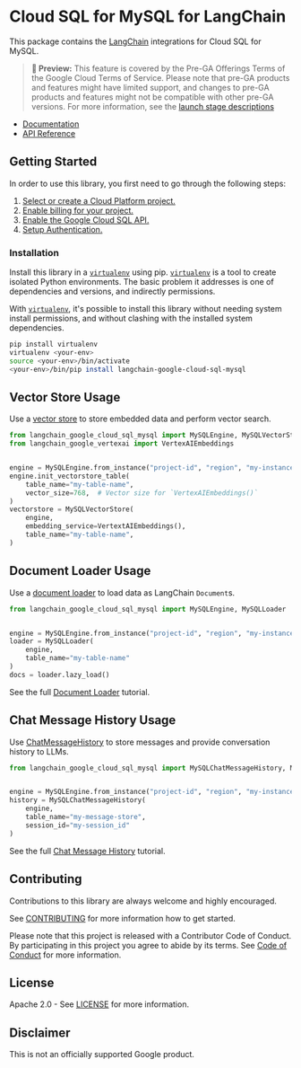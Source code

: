 # Cloud SQL for MySQL for LangChain

This package contains the [LangChain][langchain] integrations for Cloud SQL for MySQL.

> **🧪 Preview:** This feature is covered by the Pre-GA Offerings Terms of the Google Cloud Terms of Service. Please note that pre-GA products and features might have limited support, and changes to pre-GA products and features might not be compatible with other pre-GA versions. For more information, see the [launch stage descriptions](https://cloud.google.com/products#product-launch-stages)

* [Documentation](docs/)
* [API Reference]()

## Getting Started

In order to use this library, you first need to go through the following steps:

1. [Select or create a Cloud Platform project.][project]
2. [Enable billing for your project.][billing]
3. [Enable the Google Cloud SQL API.][api]
4. [Setup Authentication.][auth]

### Installation

Install this library in a [`virtualenv`][venv] using pip. [`virtualenv`][venv] is a tool to
create isolated Python environments. The basic problem it addresses is one of
dependencies and versions, and indirectly permissions.

With [`virtualenv`][venv], it's possible to install this library without needing system
install permissions, and without clashing with the installed system
dependencies.

```bash
pip install virtualenv
virtualenv <your-env>
source <your-env>/bin/activate
<your-env>/bin/pip install langchain-google-cloud-sql-mysql
```

## Vector Store Usage

Use a [vector store](https://python.langchain.com/docs/modules/data_connection/vectorstores/) to store
embedded data and perform vector search.

```python
from langchain_google_cloud_sql_mysql import MySQLEngine, MySQLVectorStore
from langchain_google_vertexai import VertexAIEmbeddings


engine = MySQLEngine.from_instance("project-id", "region", "my-instance", "my-database")
engine.init_vectorstore_table(
    table_name="my-table-name",
    vector_size=768,  # Vector size for `VertexAIEmbeddings()`
)
vectorstore = MySQLVectorStore(
    engine,
    embedding_service=VertextAIEmbeddings(),
    table_name="my-table-name",
)
```

## Document Loader Usage

Use a [document loader](https://python.langchain.com/docs/modules/data_connection/document_loaders/) to load data as LangChain `Document`s.

```python
from langchain_google_cloud_sql_mysql import MySQLEngine, MySQLLoader


engine = MySQLEngine.from_instance("project-id", "region", "my-instance", "my-database")
loader = MySQLLoader(
    engine,
    table_name="my-table-name"
)
docs = loader.lazy_load()
```

See the full [Document Loader][loader] tutorial.

## Chat Message History Usage

Use [ChatMessageHistory](https://python.langchain.com/docs/modules/memory/chat_messages/) to store messages and provide conversation history to LLMs.

```python
from langchain_google_cloud_sql_mysql import MySQLChatMessageHistory, MySQLEngine


engine = MySQLEngine.from_instance("project-id", "region", "my-instance", "my-database")
history = MySQLChatMessageHistory(
    engine,
    table_name="my-message-store",
    session_id="my-session_id"
)
```

See the full [Chat Message History][history] tutorial.

## Contributing

Contributions to this library are always welcome and highly encouraged.

See [CONTRIBUTING](CONTRIBUTING.md) for more information how to get started.

Please note that this project is released with a Contributor Code of Conduct. By participating in
this project you agree to abide by its terms. See [Code of Conduct](CODE_OF_CONDUCT.md) for more
information.

## License

Apache 2.0 - See [LICENSE](LICENSE) for more information.

## Disclaimer

This is not an officially supported Google product.

[project]: https://console.cloud.google.com/project
[billing]: https://cloud.google.com/billing/docs/how-to/modify-project#enable_billing_for_a_project
[api]: https://console.cloud.google.com/flows/enableapi?apiid=sqladmin.googleapis.com
[auth]: https://googleapis.dev/python/google-api-core/latest/auth.html
[venv]: https://virtualenv.pypa.io/en/latest/
[loader]: ./docs/document_loader.ipynb
[history]: ./docs/chat_message_history.ipynb
[langchain]: https://github.com/langchain-ai/langchain

